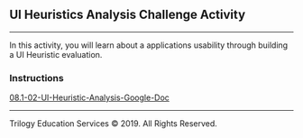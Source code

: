 ## UI Heuristics Analysis Challenge Activity

---

In this activity, you will learn about a applications usability through building a UI Heuristic evaluation.

### Instructions
[08.1-02-UI-Heuristic-Analysis-Google-Doc](https://drive.google.com/open?id=19OuCll0ijX4KLCCqoKsN8ypMrCqMaFVfDoDc4u6DwL8)

---

Trilogy Education Services © 2019. All Rights Reserved.
